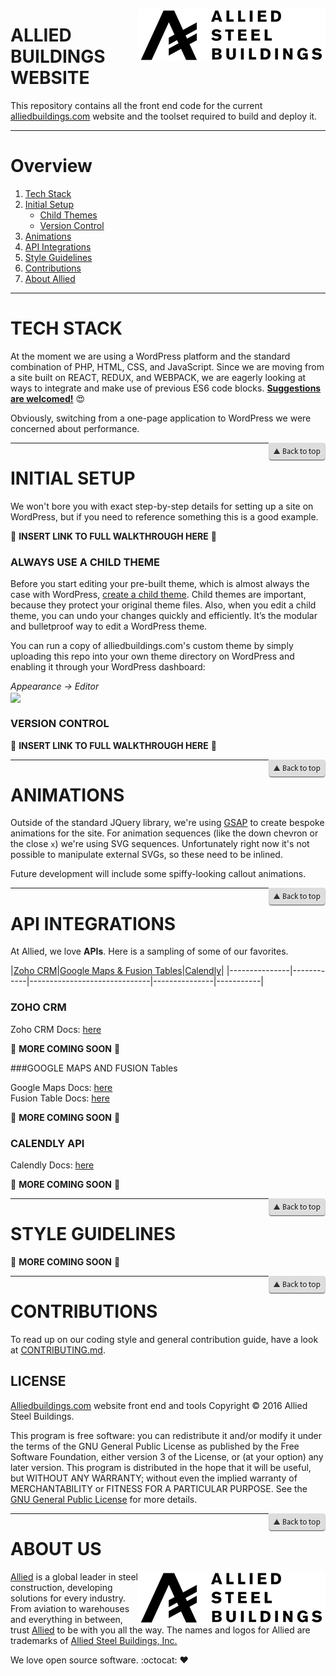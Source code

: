 [<img src="https://github.com/hkdeven/AlliedBuildings.com/blob/master/ASB_Logo_Black_Horizontal%202.png?raw=true" align="right"/>](http://alliedbuildings.com)

# ALLIED BUILDINGS WEBSITE

This repository contains all the front end code for the current [alliedbuildings.com][1] website and the toolset required to build and deploy it.

----------------

# Overview

1.  [Tech Stack](#tech-stack)
1.  [Initial Setup](#initial-setup)
    -  [Child Themes](#always-use-a-child-theme)
    -  [Version Control](#version-control)
1.  [Animations](#animations)
1.  [API Integrations](#api-integrations)
1.  [Style Guidelines](#style-guidelines)
1.  [Contributions](#contributions)
1.  [About Allied](#about-us)

----------------

# TECH STACK

At the moment we are using a WordPress platform and the standard combination of PHP, HTML, CSS, and JavaScript.  Since we are moving from a site built on REACT, REDUX, and WEBPACK, we are eagerly looking at ways to integrate and make use of previous ES6 code blocks. **[Suggestions are welcomed!][2]** :heart_eyes:    

Obviously, switching from a one-page application to WordPress we were concerned about performance.

[<img src="https://raw.githubusercontent.com/hkdeven/Be-Constructive/master/top-btn.jpg" align="right"/>][10]

----------------

# INITIAL SETUP

We won't bore you with exact step-by-step details for setting up a site on WordPress, but if you need to reference something this is a good example.    

:construction: **INSERT LINK TO FULL WALKTHROUGH HERE** :construction:    

### ALWAYS USE A CHILD THEME

Before you start editing your pre-built theme, which is almost always the case with WordPress, [create a child theme][4]. Child themes are important, because they protect your original theme files. Also, when you edit a child theme, you can undo your changes quickly and efficiently. It’s the modular and bulletproof way to edit a WordPress theme.

You can run a copy of alliedbuildings.com's custom theme by simply uploading this repo into your own theme directory on WordPress and enabling it through your WordPress dashboard:    

*Appearance → Editor*    
<img src="https://thethemefoundry.com/wp-content/uploads/2014/02/select-edit-2.gif" align="center"/>

### VERSION CONTROL

:construction: **INSERT LINK TO FULL WALKTHROUGH HERE** :construction:

[<img src="https://raw.githubusercontent.com/hkdeven/Be-Constructive/master/top-btn.jpg" align="right"/>][10]

----------------

# ANIMATIONS

Outside of the standard JQuery library, we're using [GSAP][3] to create bespoke animations for the site. For animation sequences (like the down chevron or the close `x`) we're using SVG sequences. Unfortunately right now it's not possible to manipulate external SVGs, so these need to be inlined.

Future development will include some spiffy-looking callout animations.

[<img src="https://raw.githubusercontent.com/hkdeven/Be-Constructive/master/top-btn.jpg" align="right"/>][10]

----------------

# API INTEGRATIONS

At Allied, we love **APIs**.  Here is a sampling of some of our favorites.

|[Zoho CRM](#zoho-crm)|[Google Maps & Fusion Tables](#google-maps-and-fusion-tables)|[Calendly](#calendly-api)|
|---------------|------------|------------------------------|---------------|-----------|

### ZOHO CRM

Zoho CRM Docs:  [here][5]

:construction: **MORE COMING SOON** :construction:

###GOOGLE MAPS AND FUSION Tables

Google Maps Docs:  [here][6]    
Fusion Table Docs:  [here][7]

:construction: **MORE COMING SOON** :construction:

### CALENDLY API

Calendly Docs:  [here][8]

:construction: **MORE COMING SOON** :construction:

[<img src="https://raw.githubusercontent.com/hkdeven/Be-Constructive/master/top-btn.jpg" align="right"/>][10]

----------------

# STYLE GUIDELINES

:construction: **MORE COMING SOON** :construction:

[<img src="https://raw.githubusercontent.com/hkdeven/Be-Constructive/master/top-btn.jpg" align="right"/>][10]

----------------

# CONTRIBUTIONS

To read up on our coding style and general contribution guide, have a look at [CONTRIBUTING.md][2].

## LICENSE    

[Alliedbuildings.com][1] website front end and tools Copyright :copyright: 2016 Allied Steel Buildings.

This program is free software: you can redistribute it and/or modify it under the terms of the GNU General Public License as published by the Free Software Foundation, either version 3 of the License, or (at your option) any later version. This program is distributed in the hope that it will be useful, but WITHOUT ANY WARRANTY; without even the implied warranty of MERCHANTABILITY or FITNESS FOR A PARTICULAR PURPOSE. See the [GNU General Public License][9] for more details.

[<img src="https://raw.githubusercontent.com/hkdeven/Be-Constructive/master/top-btn.jpg" align="right"/>][10]

----------------

# ABOUT US

[<img src="https://github.com/hkdeven/AlliedBuildings.com/blob/master/ASB_Logo_Black_Horizontal%202.png?raw=true" align="right"/>][1]

[Allied][1] is a global leader in steel construction, developing solutions for every industry. From aviation to warehouses and everything in between, trust [Allied][1] to be with you all the way. The names and logos for Allied are trademarks of [Allied Steel Buildings, Inc.][1]     

We love open source software. :octocat: :heart:

[1]: http://alliedbuildings.com/
[2]: ./CONTRIBUTING.md
[3]: https://github.com/greensock/GreenSock-JS
[4]: https://thethemefoundry.com/blog/wordpress-child-theme/
[5]: https://www.zoho.com/crm/help/api/
[6]: https://developers.google.com/maps/
[7]: https://developers.google.com/fusiontables/
[8]: http://developer.calendly.com/
[9]: ./LICENSE.md
[10]: https://github.com/hkdeven/AlliedBuildings.com/blob/master/README.md
